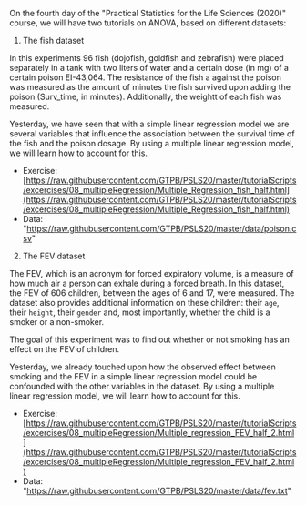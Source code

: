 On the fourth day of the "Practical Statistics for the Life Sciences (2020)" course, we will have two tutorials on ANOVA, based on different datasets:

1) The fish dataset

In this experiments 96 fish (dojofish, goldfish and zebrafish) were placed separately in a tank with two liters of water and
a certain dose (in mg) of a certain poison EI-43,064. The resistance of the fish a against the poison was measured as the
amount of minutes the fish survived upon adding the poison (Surv_time, in minutes). Additionally, the weightt of each fish was
measured.

Yesterday, we have seen that with a simple linear regression model we are several variables that influence the association
between the survival time of the fish and the poison dosage. By using a multiple linear regression model, we will learn 
how to account for this.

- Exercise: [https://raw.githubusercontent.com/GTPB/PSLS20/master/tutorialScripts/excercises/08_multipleRegression/Multiple_Regression_fish_half.html](https://raw.githubusercontent.com/GTPB/PSLS20/master/tutorialScripts/excercises/08_multipleRegression/Multiple_Regression_fish_half.html)
- Data: "https://raw.githubusercontent.com/GTPB/PSLS20/master/data/poison.csv"


2) The FEV dataset

The FEV, which is an acronym for forced expiratory volume, is a measure of how much air a person can exhale during  a forced 
breath. In this dataset, the FEV of 606 children, between the ages of 6 and 17, were measured. The dataset also provides 
additional information on  these children: their `age`, their `height`, their `gender` and, most importantly, whether the 
child is a smoker or a non-smoker.

The goal of this experiment was to find out whether or not smoking has an effect on the FEV of children.

Yesterday, we already touched upon how the observed effect between smoking and the FEV in a simple linear regression
model could be confounded with the other variables in the dataset. By using a multiple linear regression model, we will learn 
how to account for this.

- Exercise: [https://raw.githubusercontent.com/GTPB/PSLS20/master/tutorialScripts/excercises/08_multipleRegression/Multiple_regression_FEV_half_2.html](https://raw.githubusercontent.com/GTPB/PSLS20/master/tutorialScripts/excercises/08_multipleRegression/Multiple_regression_FEV_half_2.html)
- Data: "https://raw.githubusercontent.com/GTPB/PSLS20/master/data/fev.txt"


